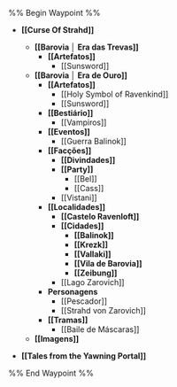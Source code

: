%% Begin Waypoint %%
- **[[Curse Of Strahd]]**
	- **[[Barovia │ Era das Trevas]]**
		- **[[Artefatos]]**
			- [[Sunsword]]
	- **[[Barovia │ Era de Ouro]]**
		- **[[Artefatos]]**
			- [[Holy Symbol of Ravenkind]]
			- [[Sunsword]]
		- **[[Bestiário]]**
			- [[Vampiros]]
		- **[[Eventos]]**
			- [[Guerra Balinok]]
		- **[[Facções]]**
			- **[[Divindades]]**
			- **[[Party]]**
				- [[Bel]]
				- [[Cass]]
			- [[Vistani]]
		- **[[Localidades]]**
			- **[[Castelo Ravenloft]]**
			- **[[Cidades]]**
				- **[[Balinok]]**
				- **[[Krezk]]**
				- **[[Vallaki]]**
				- **[[Vila de Barovia]]**
				- **[[Zeibung]]**
			- [[Lago Zarovich]]
		- **Personagens**
			- [[Pescador]]
			- [[Strahd von Zarovich]]
		- **[[Tramas]]**
			- [[Baile de Máscaras]]
	- **[[Imagens]]**

- **[[Tales from the Yawning Portal]]**

%% End Waypoint %%
